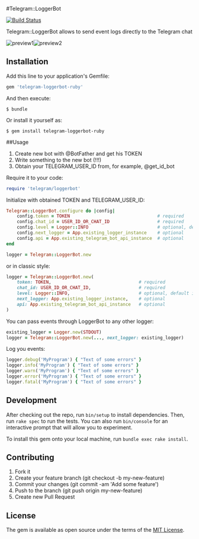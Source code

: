 #Telegram::LoggerBot

[![Build Status](https://travis-ci.org/a0s/telegram-loggerbot-ruby.svg?branch=master)](https://travis-ci.org/a0s/telegram-loggerbot-ruby)

Telegram::LoggerBot allows to send event logs directly to the Telegram chat

![preview1](https://github.com/a0s/telegram-loggerbot-ruby/raw/master/img/preview1.jpg)![preview2](https://github.com/a0s/telegram-loggerbot-ruby/raw/master/img/preview2.jpg)

## Installation

Add this line to your application's Gemfile:

```ruby
gem 'telegram-loggerbot-ruby'
```

And then execute:

    $ bundle

Or install it yourself as:

    $ gem install telegram-loggerbot-ruby

##Usage

  1. Create new bot with @BotFather and get his TOKEN
  2. Write something to the new bot (!!!)
  3. Obtain your TELEGRAM_USER_ID from, for example, @get_id_bot

Require it to your code:

```ruby
require 'telegram/loggerbot'
```

Initialize with obtained TOKEN and TELEGRAM_USER_ID: 

```ruby
Telegram::LoggerBot.configure do |config|
    config.token = TOKEN                                 # required
    config.chat_id = USER_ID_OR_CHAT_ID                  # required
    config.level = Logger::INFO                          # optional, default is Logger::DEBUG
    config.next_logger = App.existing_logger_instance    # optional
    config.api = App.existing_telegram_bot_api_instance  # optional
end

logger = Telegram::LoggerBot.new
```

or in classic style:

```ruby
logger = Telegram::LoggerBot.new(
    token: TOKEN,                                 # required
    chat_id: USER_ID_OR_CHAT_ID,                  # required
    level: Logger::INFO,                          # optional, default is Logger::DEBUG
    next_logger: App.existing_logger_instance,    # optional
    api: App.existing_telegram_bot_api_instance   # optional
)
```

You can pass events through LoggerBot to any other logger:

```ruby
existing_logger = Logger.new(STDOUT)
logger = Telegram::LoggerBot.new(..., next_logger: existing_logger)
``` 

Log you events:

```ruby
logger.debug('MyProgram') { "Text of some errors" }
logger.info('MyProgram') { "Text of some errors" }
logger.warn('MyProgram') { "Text of some errors" }
logger.error('MyProgram') { "Text of some errors" }
logger.fatal('MyProgram') { "Text of some errors" }
```

## Development

After checking out the repo, run `bin/setup` to install dependencies. Then, run `rake spec` to run the tests. You can also run `bin/console` for an interactive prompt that will allow you to experiment.

To install this gem onto your local machine, run `bundle exec rake install`.

## Contributing

1. Fork it
2. Create your feature branch (git checkout -b my-new-feature)
3. Commit your changes (git commit -am 'Add some feature')
4. Push to the branch (git push origin my-new-feature)
5. Create new Pull Request

## License

The gem is available as open source under the terms of the [MIT License](http://opensource.org/licenses/MIT).
